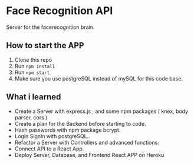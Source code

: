 Face Recognition API
=========================================

Server for the facerecognition brain.

How to start the APP
----------------------------

1. Clone this repo
2. Run `npm install`
3. Run `npm start`
4. Make sure you use postgreSQL instead of mySQL for this code base.

What i learned
----------------------------

* Create a Server with express.js , and some npm packages ( knex, body parser, cors ) 
* Create a plan for the Backend before starting to code.
* Hash passwords with npm package bcrypt.
* Login SignIn with postgreSQL..
* Refactor a Server with Controllers and advanced functions.
* Connect API to a React App.
* Deploy Server, Database, and Frontend React APP on Heroku

